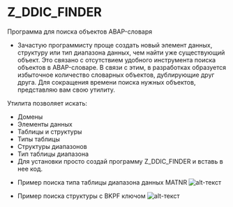 # Z_DDIC_FINDER
 Программа для поиска объектов ABAP-словаря

* Зачастую программисту проще создать новый элемент данных, структуру или тип диапазона данных, чем найти уже существующий объект. Это связано с отсутствием удобного инструмента поиска объектов в ABAP-словаре. В связи с этим, в разработках образуется избыточное количество словарных объектов, дублирующие друг друга. Для сокращения времени поиска нужных объектов, представляю вам свою утилиту.

Утилита позволяет искать:
- Домены
- Элементы данных
- Таблицы и структуры
- Типы таблицы
- Структуры диапазонов
- Тип таблицы диапазона
- Для установки просто создай программу Z_DDIC_FINDER и вставь в нее код.

* Пример поиска типа таблицы диапазона данных MATNR
![alt-текст](http://abap4.ru/wp-content/uploads/2020/10/ddic.png "Необязательный титул")

* Пример поиска структуры с BKPF ключом
![alt-текст](http://abap4.ru/wp-content/uploads/2020/10/ddic2.png "Необязательный титул")